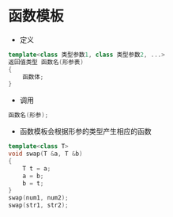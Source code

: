 # 函数模板
* 定义

```cpp
template<class 类型参数1, class 类型参数2, ...>
返回值类型 函数名(形参表)
{
    函数体;
}
```

* 调用
```cpp
函数名(形参);
```

* 函数模板会根据形参的类型产生相应的函数
```cpp
template<class T>
void swap(T &a, T &b)
{
    T t = a;
    a = b;
    b = t;
}
swap(num1, num2);
swap(str1, str2);
```
